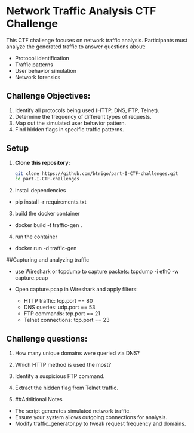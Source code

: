 # Network Traffic Analysis CTF Challenge

This CTF challenge focuses on network traffic analysis. Participants must analyze the generated traffic to answer questions about:
- Protocol identification
- Traffic patterns
- User behavior simulation
- Network forensics

## Challenge Objectives:
1. Identify all protocols being used (HTTP, DNS, FTP, Telnet).
2. Determine the frequency of different types of requests.
3. Map out the simulated user behavior pattern.
4. Find hidden flags in specific traffic patterns.

## Setup
1. **Clone this repository:**
   ```sh
   git clone https://github.com/btrigo/part-I-CTF-challenges.git
   cd part-I-CTF-challenges
2. install dependencies
- pip install -r requirements.txt

3. build the docker container
- docker build -t traffic-gen .

4. run the container
- docker run -d traffic-gen

##Capturing and analyzing traffic

- use Wireshark or tcpdump to capture packets: tcpdump -i eth0 -w capture.pcap

- Open capture.pcap in Wireshark and apply filters:
   -  HTTP traffic: tcp.port == 80
   -  DNS queries: udp.port == 53
   -  FTP commands: tcp.port == 21
   -  Telnet connections: tcp.port == 23
 
## Challenge questions:
1. How many unique domains were queried via DNS?
2. Which HTTP method is used the most?
3. Identify a suspicious FTP command.
4. Extract the hidden flag from Telnet traffic.

5. ##Additional Notes
- The script generates simulated network traffic.
- Ensure your system allows outgoing connections for analysis.
- Modify traffic_generator.py to tweak request frequency and domains.
